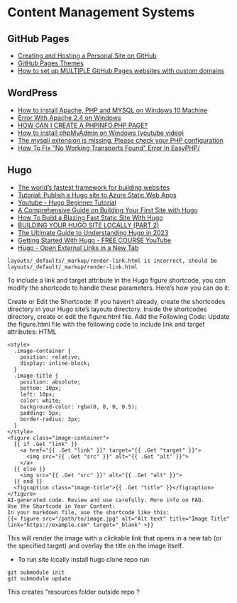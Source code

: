 # Content Management Systems

## GitHub Pages

- [Creating and Hosting a Personal Site on GitHub](http://jmcglone.com/guides/github-pages/)
- [GitHub Pages Themes](https://pages.github.com/themes/)
- [How to set up MULTIPLE GitHub Pages websites with custom domains](https://deanattali.com/blog/multiple-github-pages-domains/)

## WordPress

- [How to install Apache, PHP and MYSQL on Windows 10 Machine](https://www.znetlive.com/blog/how-to-install-apache-php-and-mysql-on-windows-10-machine/)
- [Error With Apache 2.4 on Windows](http://weblogic-tips.com/2012/05/15/error-with-apache-2-4-on-windows-7-64-bit/)
- [HOW CAN I CREATE A PHPINFO.PHP PAGE?](https://mediatemple.net/community/products/dv/204643880/how-can-i-create-a-phpinfo.php-page)
- [How to install phpMyAdmin on Windows (youtube video)](https://www.youtube.com/watch?v=KFYXY3MT-XA)
- [The mysqli extension is missing. Please check your PHP configuration](https://stackoverflow.com/questions/10646655/the-mysqli-extension-is-missing-please-check-your-php-configuration/17413783)
- [How To Fix "No Working Transports Found" Error In EasyPHP/](http://www.howtosolutions.net/2017/01/easyphp-wordpress-no-working-transports-found-error/)

## Hugo

- [The world’s fastest framework for building websites](https://gohugo.io/)
- [Tutorial: Publish a Hugo site to Azure Static Web Apps](https://learn.microsoft.com/en-us/azure/static-web-apps/publish-hugo)
- [Youtube - Hugo Beginner Tutorial](https://www.youtube.com/watch?v=SVvihs0WfhQ&list=PLrxYIq_0LFJfimciGTP5bQhYSEu5EdAuA)
- [A Comprehensive Guide on Building Your First Site with Hugo](https://anikett.com/blog/hugo-beginner-guide/)
- [How To Build a Blazing Fast Static Site With Hugo](https://kinsta.com/blog/hugo-static-site/)
- [BUILDING YOUR HUGO SITE LOCALLY (PART 2)](https://qualityandinnovation.com/2020/12/22/building-your-hugo-site-locally-part-2/)
- [The Ultimate Guide to Understanding Hugo in 2023](https://www.markusantonwolf.com/blog/the-ultimate-guide-to-understanding-hugo-in-2023/)
- [Getting Started With Hugo - FREE COURSE YouTube](https://www.youtube.com/watch?v=hjD9jTi_DQ4)
- [Hugo - Open External Links in a New Tab](https://digitaldrummerj.me/hugo-links-to-other-pages/)

```shell
layouts/_defaults/_markup/render-link.html is incorrect, should be
layouts/_default/_markup/render-link.html
```

To include a link and target attribute in the Hugo figure shortcode, you can modify the shortcode to handle these parameters. Here’s how you can do it:

Create or Edit the Shortcode:
If you haven’t already, create the shortcodes directory in your Hugo site’s layouts directory.
Inside the shortcodes directory, create or edit the figure.html file.
Add the Following Code:
Update the figure.html file with the following code to include link and target attributes:
HTML

```shell
<style>
  .image-container {
    position: relative;
    display: inline-block;
  }
  .image-title {
    position: absolute;
    bottom: 10px;
    left: 10px;
    color: white;
    background-color: rgba(0, 0, 0, 0.5);
    padding: 5px;
    border-radius: 3px;
  }
</style>
<figure class="image-container">
  {{ if .Get "link" }}
    <a href="{{ .Get "link" }}" target="{{ .Get "target" }}">
      <img src="{{ .Get "src" }}" alt="{{ .Get "alt" }}">
    </a>
  {{ else }}
    <img src="{{ .Get "src" }}" alt="{{ .Get "alt" }}">
  {{ end }}
  <figcaption class="image-title">{{ .Get "title" }}</figcaption>
</figure>
AI-generated code. Review and use carefully. More info on FAQ.
Use the Shortcode in Your Content:
In your markdown file, use the shortcode like this:
{{< figure src="/path/to/image.jpg" alt="Alt text" title="Image Title" link="https://example.com" target="_blank" >}}

```

This will render the image with a clickable link that opens in a new tab (or the specified target) and overlay the title on the image itself.

- To run site locally
install hugo
clone repo
run

```shell
git submodule init
git submodule update
```

This creates "resources folder outside repo ?
